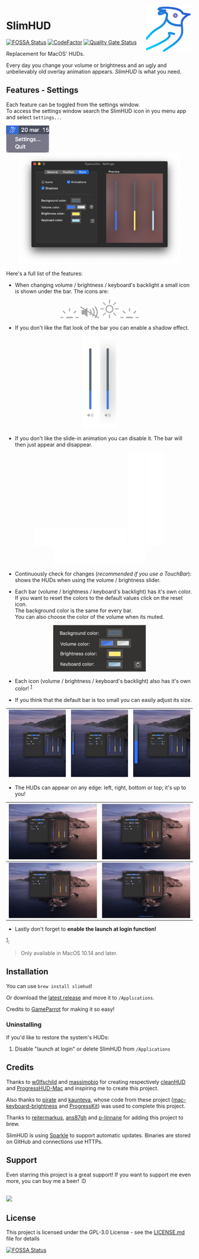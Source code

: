 <!--©Alexander Perathoner 19/03/2020-->

<img align="right" width="25%" src="Screens/Icon1024.png"> 

# SlimHUD
[![FOSSA Status](https://app.fossa.com/api/projects/git%2Bgithub.com%2FAlexPerathoner%2FSlimHUD.svg?type=shield)](https://app.fossa.com/projects/git%2Bgithub.com%2FAlexPerathoner%2FSlimHUD?ref=badge_shield)
[![CodeFactor](https://www.codefactor.io/repository/github/alexperathoner/slimhud/badge)](https://www.codefactor.io/repository/github/alexperathoner/slimhud)
[![Quality Gate Status](https://sonarcloud.io/api/project_badges/measure?project=AlexPerathoner_SlimHUD&metric=alert_status)](https://sonarcloud.io/summary/new_code?id=AlexPerathoner_SlimHUD)


Replacement for MacOS' HUDs.

Every day you change your volume or brightness and an ugly and unbelievably old overlay animation appears. *SlimHUD* is what you need.
## Features - Settings
Each feature can be toggled from the settings window.<br>To access the settings window search the SlimHUD icon in you menu app and select `Settings...`


<img align="left"  width="23%" src="Screens/menubar.png">

<p align="center">
<img src = "Screens/settingsWindow.png" height=300>
</p>

Here's a full list of the features:

* When changing volume / brightness / keyboard's backlight a small icon is shown under the bar. The icons are:

<p align="center">
	<img src = "SlimHUD/Assets.xcassets/TemplateBars/backlight.imageset/backlight.png" width=50 margin="10 10 10 10">
	<img src = "SlimHUD/Assets.xcassets/TemplateBars/noVolume.imageset/noVolume.png" width=50 margin="10 10 10 10">
	<img src = "SlimHUD/Assets.xcassets/TemplateBars/brightness.imageset/brightness.png" width=50 margin="10 10 10 10">
	<img src = "SlimHUD/Assets.xcassets/TemplateBars/backlight.imageset/backlight.png" width=50 margin="10 10 10 10">
</p>	


* If you don't like the flat look of the bar you can enable a shadow effect.
<p align="center">
	<img src = "Screens/Shadows/noShadow.jpeg" height=250>
	<img src = "Screens/Shadows/shadow.jpeg" height =250>
</p>


* If you don't like the slide-in animation you can disable it. The bar will then just appear and disappear. 

<p align="center">
<img src = "Screens/Animations/animations2.gif" width=250 height=47>
<img src = "Screens/Animations/animations.gif"  width=47 height=250>
<img src = "Screens/Animations/noAnimations.gif" width=47 height=250>
<img src = "Screens/Animations/noAnimations2.gif" width=250 height=47>
</p>

* Continuously check for changes (*recommended if you use a TouchBar*): shows the HUDs when using the volume / brightness slider.

* Each bar (volume / brightness / keyboard's backlight) has it's own color. If you want to reset the colors to the default values click on the reset icon.<br>The background color is the same for every bar.<br>You can also choose the color of the volume when its muted.
<p align="center">
<img src = "Screens/colors.png" width=250>
</p>

* Each icon (volume / brightness / keyboard's backlight) also has it's own color! <sup>[1](#note1)</sup>

* If you think that the default bar is too small you can easily adjust its size.

|<img src = "Screens/Size/small.png">|<img src = "Screens/Size/middle.png">|<img src = "Screens/Size/big.png">|
|--:|---|--:|


* The HUDs can appear on any edge: left, right, bottom or top; it's up to you!

|<img src = "Screens/Position/left.png">|<img src = "Screens/Position/right.png">|
|--:|---|
|<img src = "Screens/Position/top.png">|<img src = "Screens/Position/bottom.png">|


* Lastly don't forget to **enable the launch at login function!**

<a name="note1"></a><sup>[1](#note1)</sup>:
> Only available in MacOS 10.14 and later.

## Installation
You can use `brew install slimhud`!

Or download the [latest release](https://github.com/AlexPerathoner/SlimHUD/releases/latest) and move it to `/Applications`.

Credits to [GameParrot](https://github.com/GameParrot) for making it so easy!


### Uninstalling
If you'd like to restore the system's HUDs:

1. Disable "launch at login" or delete SlimHUD from `/Applications`

## Credits
Thanks to [w0lfschild](https://gist.github.com/w0lfschild) and [massimobio](https://gist.github.com/massimobio) for creating respectively
 [cleanHUD](https://github.com/w0lfschild/cleanHUD) and [ProgressHUD-Mac](https://github.com/massimobio/ProgressHUD-Mac) and inspiring me to create this project.
 
Also thanks to [pirate](https://gist.github.com/pirate) and [kaunteya](https://gist.github.com/kaunteya), whose code from these project ([mac-keyboard-brightness](https://github.com/pirate/mac-keyboard-brightness) and [ProgressKit](https://github.com/kaunteya/ProgressKit)) was used to complete this project.

Thanks to [reitermarkus](https://gist.github.com/reitermarkus), [ans87gh](https://gist.github.com/ans87gh) and [p-linnane](https://gist.github.com/p-linnane) for adding this project to brew.
 
SlimHUD is using [Sparkle](https://sparkle-project.org) to support automatic updates. Binaries are stored on GitHub and connections use HTTPs.

## Support
Even starring this project is a great support! If you want to support me even more, you can buy me a beer! :D

<br><a href="https://www.buymeacoffee.com/alexpera"><img src="https://img.buymeacoffee.com/button-api/?text=Buy me a beer&emoji=🍺&slug=alexpera&button_colour=94e3fe&font_colour=000000&font_family=Bree&outline_colour=000000&coffee_colour=FFDD00" /></a>

## License

This project is licensed under the GPL-3.0 License - see the [LICENSE.md](LICENSE.md) file for details


[![FOSSA Status](https://app.fossa.com/api/projects/git%2Bgithub.com%2FAlexPerathoner%2FSlimHUD.svg?type=large)](https://app.fossa.com/projects/git%2Bgithub.com%2FAlexPerathoner%2FSlimHUD?ref=badge_large)